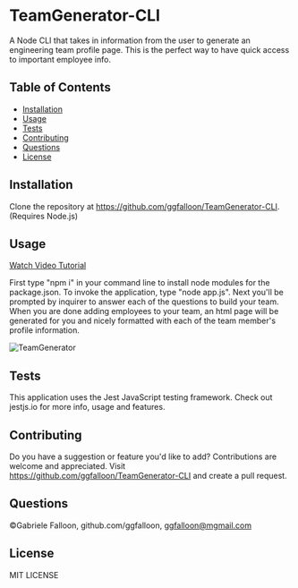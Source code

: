 # TeamGenerator-CLI

A Node CLI that takes in information from the user to generate an engineering team profile page. This is the perfect way to have quick access to important employee info.

## Table of Contents

* [Installation](#installation)
* [Usage](#usage)
* [Tests](#tests)
* [Contributing](#contributing)
* [Questions](#questions)
* [License](#license)

## Installation

Clone the repository at https://github.com/ggfalloon/TeamGenerator-CLI. (Requires Node.js)

## Usage

[Watch Video Tutorial](https://drive.google.com/file/d/1NEp4XPIJhjJDJFbS63-aS-tcxGYuxgor/view?usp=sharing)

First type "npm i" in your command line to install node modules for the package.json. To invoke the application, type "node app.js". Next you'll be prompted by inquirer to answer each of the questions to build your team. When you are done adding employees to your team, an html page will be generated for you and nicely formatted with each of the team member's profile information.

![TeamGenerator](https://user-images.githubusercontent.com/71281652/103591353-873e8280-4eb5-11eb-8b71-b231cfb0ea9c.png)

## Tests

This application uses the Jest JavaScript testing framework. Check out jestjs.io for more info, usage and features.

## Contributing

Do you have a suggestion or feature you'd like to add? Contributions are welcome and appreciated. 
Visit https://github.com/ggfalloon/TeamGenerator-CLI and create a pull request.

## Questions

&copy;Gabriele Falloon, github.com/ggfalloon, ggfalloon@mgmail.com

## License

MIT LICENSE
